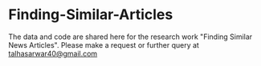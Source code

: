 # Finding-Similar-Articles
The data and code are shared here for the research work "Finding Similar News Articles".
Please make a request or further query at talhasarwar40@gmail.com
